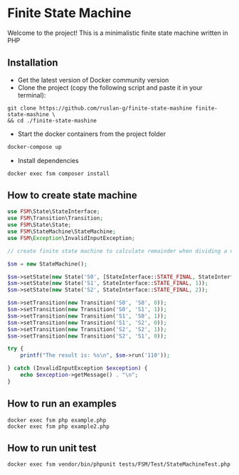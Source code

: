 # Finite State Machine

Welcome to the project!
This is a minimalistic finite state machine written in PHP

## Installation
* Get the latest version of Docker community version
* Clone the project (copy the following script and paste it in your terminal):
```
git clone https://github.com/ruslan-g/finite-state-mashine finite-state-mashine \
&& cd ./finite-state-mashine
```
* Start the docker containers from the project folder
```bash
docker-compose up
```
* Install dependencies
```
docker exec fsm composer install
```

## How to create state machine

```php
use FSM\State\StateInterface;
use FSM\Transition\Transition;
use FSM\State\State;
use FSM\StateMachine\StateMachine;
use FSM\Exception\InvalidInputException;

// create finite state machine to calculate remainder when dividing a number by 3

$sm = new StateMachine();

$sm->setState(new State('S0', [StateInterface::STATE_FINAL, StateInterface::STATE_INITIAL], 0));
$sm->setState(new State('S1', StateInterface::STATE_FINAL, 1));
$sm->setState(new State('S2', StateInterface::STATE_FINAL, 2));

$sm->setTransition(new Transition('S0', 'S0', 0));
$sm->setTransition(new Transition('S0', 'S1', 1));
$sm->setTransition(new Transition('S1', 'S0', 1));
$sm->setTransition(new Transition('S1', 'S2', 0));
$sm->setTransition(new Transition('S2', 'S2', 1));
$sm->setTransition(new Transition('S2', 'S1', 0));

try {
	printf("The result is: %s\n", $sm->run('110'));

} catch (InvalidInputException $exception) {
	echo $exception->getMessage() . "\n";
}
```

## How to run an examples
```
docker exec fsm php example.php
docker exec fsm php example2.php
```
## How to run unit test
```
docker exec fsm vendor/bin/phpunit tests/FSM/Test/StateMachineTest.php
```